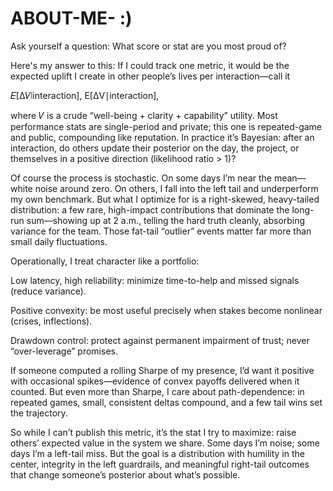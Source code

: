 # ABOUT-ME- :) 


Ask yourself a question: What score or stat are you most proud of? 

Here's my answer to this: 
If I could track one metric, it would be the expected uplift I create in other people’s lives per interaction—call it

𝐸[Δ𝑉∣interaction],
E[ΔV∣interaction],

where 
𝑉
is a crude “well-being + clarity + capability” utility. Most performance stats are single-period and private; this one is repeated-game and public, compounding like reputation. In practice it’s Bayesian: after an interaction, do others update their posterior on the day, the project, or themselves in a positive direction (likelihood ratio > 1)?

Of course the process is stochastic. On some days I’m near the mean—white noise around zero. On others, I fall into the left tail and underperform my own benchmark. But what I optimize for is a right-skewed, heavy-tailed distribution: a few rare, high-impact contributions that dominate the long-run sum—showing up at 2 a.m., telling the hard truth cleanly, absorbing variance for the team. Those fat-tail “outlier” events matter far more than small daily fluctuations.

Operationally, I treat character like a portfolio:

Low latency, high reliability: minimize time-to-help and missed signals (reduce variance).

Positive convexity: be most useful precisely when stakes become nonlinear (crises, inflections).

Drawdown control: protect against permanent impairment of trust; never “over-leverage” promises.

If someone computed a rolling Sharpe of my presence, I’d want it positive with occasional spikes—evidence of convex payoffs delivered when it counted. But even more than Sharpe, I care about path-dependence: in repeated games, small, consistent deltas compound, and a few tail wins set the trajectory.

So while I can’t publish this metric, it’s the stat I try to maximize: raise others’ expected value in the system we share. Some days I’m noise; some days I’m a left-tail miss. But the goal is a distribution with humility in the center, integrity in the left guardrails, and meaningful right-tail outcomes that change someone’s posterior about what’s possible.
